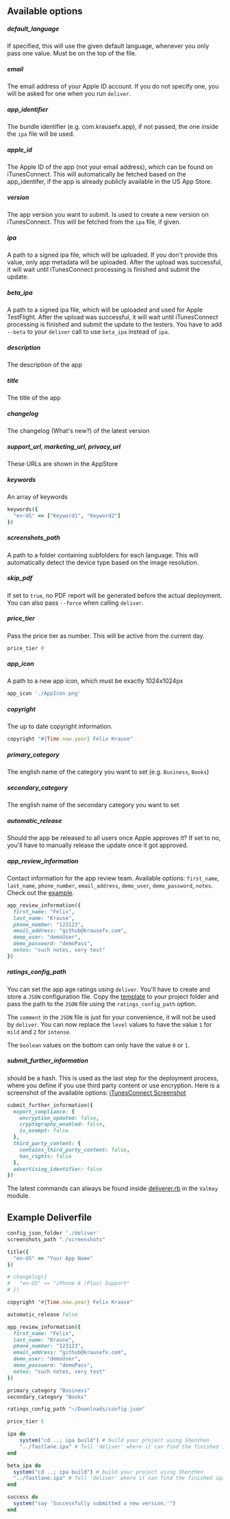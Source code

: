 ## Available options

##### default_language
If specified, this will use the given default language, whenever you only pass one value. Must be on the top of the file.

##### email
The email address of your Apple ID account. If you do not specify one, you will be asked for one when you run `deliver`.

##### app_identifier
The bundle identifier (e.g. com.krausefx.app), if not passed, the one inside the `ipa` file will be used.

##### apple_id
The Apple ID of the app (not your email address), which can be found on iTunesConnect. This will automatically be fetched based on the app_identifer, if the app is already publicly available in the US App Store.

##### version
The app version you want to submit. Is used to create a new version on iTunesConnect. This will be fetched from the `ipa` file, if given.

##### ipa
A path to a signed ipa file, which will be uploaded. If you don't provide this value, only app metadata will be uploaded. After the upload was successful, it will wait until iTunesConnect processing is finished and submit the update.

##### beta_ipa
A path to a signed ipa file, which will be uploaded and used for Apple TestFlight. After the upload was successful, it will wait until iTunesConnect processing is finished and submit the update to the testers. You have to add `--beta` to your `deliver` call to use `beta_ipa` instead of `ipa`.

##### description
The description of the app

##### title
The title of the app

##### changelog
The changelog (What's new?) of the latest version

##### support_url, marketing_url, privacy_url
These URLs are shown in the AppStore

##### keywords
An array of keywords
```ruby
keywords({
  "en-US" => ["Keyword1", "Keyword2"]
})
```

##### screenshots_path
A path to a folder containing subfolders for each language. This will automatically detect the device type based on the image resolution.

##### skip_pdf
If set to `true`, no PDF report will be generated before the actual deployment. You can also pass `--force` when calling `deliver`.

##### price_tier
Pass the price tier as number. This will be active from the current day.
```ruby
price_tier 0
```

##### app_icon
A path to a new app icon, which must be exactly 1024x1024px
```ruby
app_icon './AppIcon.png'
```

##### copyright
The up to date copyright information.
```ruby
copyright "#{Time.now.year} Felix Krause"
```

##### primary_category
The english name of the category you want to set (e.g. `Business`, `Books`)

##### secondary_category
The english name of the secondary category you want to set

##### automatic_release
Should the app be released to all users once Apple approves it? If set to no, you'll have to manually release the update once it got approved.

##### app_review_information
Contact information for the app review team. Available options: `first_name`, `last_name`, `phone_number`, `email_address`, `demo_user`, `demo_password`, `notes`. Check out the [example](#example-deliverfile).


```ruby
app_review_information({
  first_name: "Felix",
  last_name: "Krause",
  phone_number: "123123",
  email_address: "github@krausefx.com",
  demo_user: "demoUser",
  demo_password: "demoPass",
  notes: "such notes, very text"
})
```

##### ratings_config_path
You can set the app age ratings using `deliver`. You'll have to create and store a `JSON` configuration file. Copy the [template](https://github.com/KrauseFx/deliver/blob/master/assets/example_rating_config.json) to your project folder and pass the path to the `JSON` file using the `ratings_config_path` option. 

The `comment` in the `JSON` file is just for your convenience, it will not be used by `deliver`. You can now replace the `level` values to have the value `1` for `mild` and `2` for `intense`. 

The `boolean` values on the bottom can only have the value `0` or `1`.

##### submit_further_information 
should be a hash. This is used as the last step for the deployment process, where you define if you use third party content or use encryption. Here is a screenshot of the available options: [iTunesConnect Screenshot](https://github.com/krausefx/deliver/blob/master/assets/SubmitForReviewInformation.png?raw=1)
```ruby
submit_further_information({
  export_compliance: {
    encryption_updated: false,
    cryptography_enabled: false,
    is_exempt: false
  },
  third_party_content: {
    contains_third_party_content: false,
    has_rights: false
  },
  advertising_identifier: false
})
```

The latest commands can always be found inside [deliverer.rb](https://github.com/KrauseFx/deliver/blob/master/lib/deliver/deliverer.rb) in the `ValKey` module.

## Example Deliverfile

```ruby
config_json_folder './deliver'
screenshots_path "./screenshots"

title({
  "en-US" => "Your App Name"
})

# changelog({
#   "en-US" => "iPhone 6 (Plus) Support" 
# })

copyright "#{Time.now.year} Felix Krause"

automatic_release false

app_review_information({
  first_name: "Felix",
  last_name: "Krause",
  phone_number: "123123",
  email_address: "github@krausefx.com",
  demo_user: "demoUser",
  demo_password: "demoPass",
  notes: "such notes, very text"
})

primary_category "Business"
secondary_category "Books"

ratings_config_path "~/Downloads/config.json"

price_tier 5

ipa do
    system("cd ..; ipa build") # build your project using Shenzhen
    "../fastlane.ipa" # Tell 'deliver' where it can find the finished ipa file
end

beta_ipa do
  system("cd ..; ipa build") # build your project using Shenzhen
  "../fastlane.ipa" # Tell 'deliver' where it can find the finished ipa file
end

success do
  system("say 'Successfully submitted a new version.'")
end
```